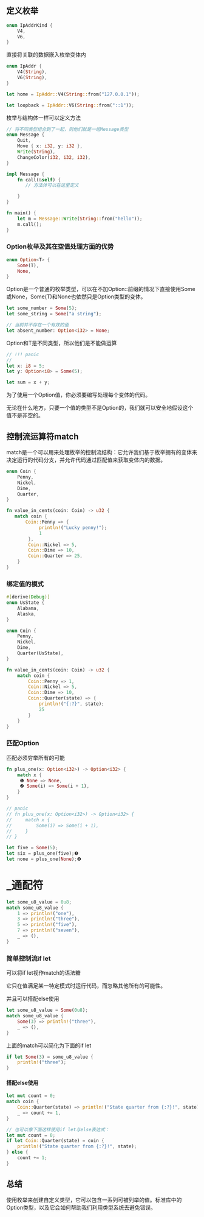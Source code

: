 ## 定义枚举
```rust
enum IpAddrKind {
    V4,
    V6,
}
```

直接将关联的数据嵌入枚举变体内
```rust
enum IpAddr {
    V4(String),
    V6(String),
}

let home = IpAddr::V4(String::from("127.0.0.1"));

let loopback = IpAddr::V6(String::from("::1"));
```

枚举与结构体一样可以定义方法
```rust
// 将不同类型组合到了一起，则他们就是一组Message类型
enum Message {
    Quit,
    Move { x: i32, y: i32 },
    Write(String),
    ChangeColor(i32, i32, i32),
}

impl Message {
    fn call(&self) {
       // 方法体可以在这里定义

    }
}

fn main() {
    let m = Message::Write(String::from("hello"));
    m.call();
}

```

### Option枚举及其在空值处理方面的优势

```rust
enum Option<T> {
    Some(T),
    None,
}
```
Option是一个普通的枚举类型，可以在不加Option::前缀的情况下直接使用Some或None，Some(T)和None也依然只是Option<T>类型的变体。

```rust
let some_number = Some(5);
let some_string = Some("a string");

// 当前并不存在一个有效的值
let absent_number: Option<i32> = None;
```

Option<T>和T是不同类型，所以他们是不能做运算
```rust
// !!! panic
//
let x: i8 = 5;
let y: Option<i8> = Some(5);

let sum = x + y;
```

为了使用一个Option<T>值，你必须要编写处理每个变体的代码。

无论在什么地方，只要一个值的类型不是Option<T>的，我们就可以安全地假设这个值不是非空的。

## 控制流运算符match
match是一个可以用来处理枚举的控制流结构：它允许我们基于枚举拥有的变体来决定运行的代码分支，并允许代码通过匹配值来获取变体内的数据。

```rust
enum Coin {
    Penny,
    Nickel,
    Dime,
    Quarter,
}

fn value_in_cents(coin: Coin) -> u32 {
   match coin {
       Coin::Penny => {
            println!("Lucky penny!");
            1
        },
        Coin::Nickel => 5,
        Coin::Dime => 10,
        Coin::Quarter => 25,
    }
}
```

### 绑定值的模式

```rust
#[derive(Debug)]
enum UsState {
    Alabama,
    Alaska,
}

enum Coin {
    Penny,
    Nickel,
    Dime,
    Quarter(UsState),
}

fn value_in_cents(coin: Coin) -> u32 {
    match coin {
        Coin::Penny => 1,
        Coin::Nickel => 5,
        Coin::Dime => 10,
        Coin::Quarter(state) => {
            println!("{:?}", state);
            25
        }
    }
}
```

### 匹配Option<T>
匹配必须穷举所有的可能
```rust
fn plus_one(x: Option<i32>) -> Option<i32> {
    match x {
     ❶ None => None,
     ❷ Some(i) => Some(i + 1),
    }
}

// panic
// fn plus_one(x: Option<i32>) -> Option<i32> {
//     match x {
//         Some(i) => Some(i + 1),
//     }
// }

let five = Some(5);
let six = plus_one(five);❸
let none = plus_one(None);❹
```

# _通配符
```rust
let some_u8_value = 0u8;
match some_u8_value {
    1 => println!("one"),
    3 => println!("three"),
    5 => println!("five"),
    7 => println!("seven"),
    _ => (),
}
```

### 简单控制流if let
可以将if let视作match的语法糖

它只在值满足某一特定模式时运行代码，而忽略其他所有的可能性。

并且可以搭配else使用
```rust
let some_u8_value = Some(0u8);
match some_u8_value {
    Some(3) => println!("three"),
    _ => (),
}
```
上面的match可以简化为下面的if let
```rust
if let Some(3) = some_u8_value {
    println!("three");
}
```

#### 搭配else使用
```rust
let mut count = 0;
match coin {
    Coin::Quarter(state) => println!("State quarter from {:?}!", state),
    _ => count += 1,
}

// 也可以像下面这样使用if let与else表达式：
let mut count = 0;
if let Coin::Quarter(state) = coin {
    println!("State quarter from {:?}!", state);
} else {
    count += 1;
}
```

## 总结
使用枚举来创建自定义类型，它可以包含一系列可被列举的值。标准库中的Option<T>类型，以及它会如何帮助我们利用类型系统去避免错误。